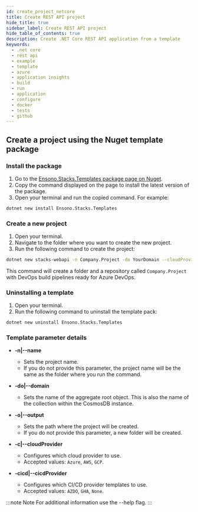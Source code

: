 ```yaml
---
id: create_project_netcore
title: Create REST API project
hide_title: true
sidebar_label: Create REST API project
hide_table_of_contents: true
description: Create .NET Core REST API application from a template
keywords:
  - .net core
  - rest api
  - example
  - template
  - azure
  - application insights
  - build
  - run
  - application
  - configure
  - docker
  - tests
  - github
---
```


## Create a project using the Nuget template package

### Install the package

1. Go to the [Ensono.Stacks.Templates package page on Nuget](https://www.nuget.org/packages/Ensono.Stacks.Templates/).
2. Copy the command displayed on the page to install the latest version of the package.
3. Open your terminal and run the copied command. For example:

```bash
dotnet new install Ensono.Stacks.Templates
```

### Create a new project

1. Open your terminal.
2. Navigate to the folder where you want to create the new project.
3. Run the following command to create the project:

```bash
dotnet new stacks-webapi -n Company.Project -do YourDomain --cloudProvider Azure
```

This command will create a folder and a repository called `Company.Project` with DevOps build pipelines ready for Azure
DevOps.

### Uninstalling a template

1. Open your terminal.
2. Run the following command to uninstall the template pack:

```bash
dotnet new uninstall Ensono.Stacks.Templates
```

### Template parameter details

- **-n|--name**
    - Sets the project name.
    - If you do not provide this parameter, the project name will be the same as the folder where you run the command.

- **-do|--domain**
    - Sets the name of the aggregate root object. This is also the name of the collection within the CosmosDB instance.

- **-o|--output**
    - Sets the path where the project will be created.
    - If you do not provide this parameter, a new folder will be created.

- **-c|--cloudProvider**
    - Configures which cloud provider to use.
    - Accepted values: `Azure`, `AWS`, `GCP`.

- **-cicd|--cicdProvider**
    - Configures which CI/CD provider templates to use.
    - Accepted values: `AZDO`, `GHA`, `None`.

:::note Note
For additional information use the --help flag.
:::
